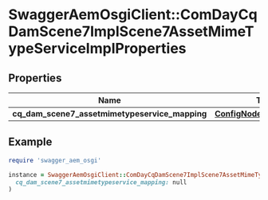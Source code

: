 # SwaggerAemOsgiClient::ComDayCqDamScene7ImplScene7AssetMimeTypeServiceImplProperties

## Properties

| Name | Type | Description | Notes |
| ---- | ---- | ----------- | ----- |
| **cq_dam_scene7_assetmimetypeservice_mapping** | [**ConfigNodePropertyArray**](ConfigNodePropertyArray.md) |  | [optional] |

## Example

```ruby
require 'swagger_aem_osgi'

instance = SwaggerAemOsgiClient::ComDayCqDamScene7ImplScene7AssetMimeTypeServiceImplProperties.new(
  cq_dam_scene7_assetmimetypeservice_mapping: null
)
```

